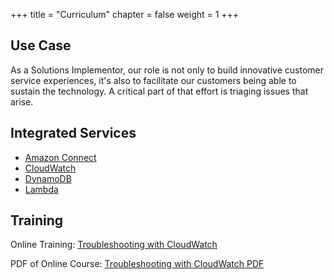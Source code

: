 +++
title = "Curriculum"
chapter = false
weight = 1
+++

## Use Case
As a Solutions Implementor, our role is not only to build innovative customer service experiences, it's also to facilitate our customers being able to sustain the technology. A critical part of that effort is triaging issues that arise.


## Integrated Services
+ [Amazon Connect](https://aws.amazon.com/connect/)
+ [CloudWatch](https://aws.amazon.com/cloudwatch/)
+ [DynamoDB](https://aws.amazon.com/dynamodb/)
+ [Lambda](https://aws.amazon.com/lambda/)



## Training

Online Training:  [Troubleshooting with CloudWatch](https://psa-workshop-trbl.s3-us-west-2.amazonaws.com/index.html)

PDF of Online Course:  [Troubleshooting with CloudWatch PDF](https://psa-workshop-trbl.s3-us-west-2.amazonaws.com/troubleshooting-with-cloud-watch-meZARm7K.pdf)
